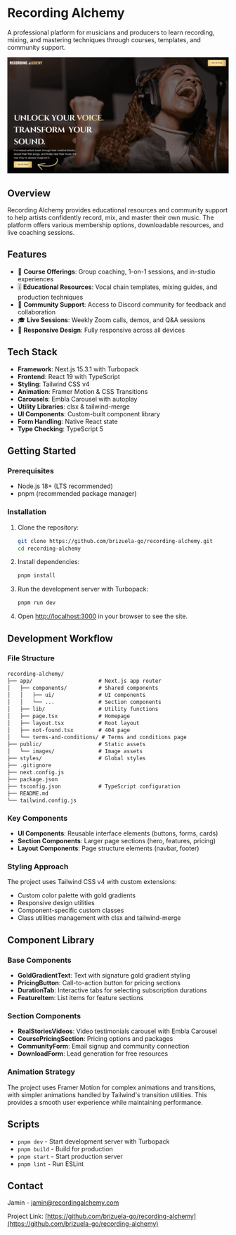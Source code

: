 # Recording Alchemy

A professional platform for musicians and producers to learn recording, mixing, and mastering techniques through courses, templates, and community support.

![Recording Alchemy](public/og.png)

## Overview

Recording Alchemy provides educational resources and community support to help artists confidently record, mix, and master their own music. The platform offers various membership options, downloadable resources, and live coaching sessions.

## Features

- 🎵 **Course Offerings**: Group coaching, 1-on-1 sessions, and in-studio experiences
- 🎚️ **Educational Resources**: Vocal chain templates, mixing guides, and production techniques
- 👥 **Community Support**: Access to Discord community for feedback and collaboration
- 🎓 **Live Sessions**: Weekly Zoom calls, demos, and Q&A sessions
- 📱 **Responsive Design**: Fully responsive across all devices

## Tech Stack

- **Framework**: Next.js 15.3.1 with Turbopack
- **Frontend**: React 19 with TypeScript
- **Styling**: Tailwind CSS v4
- **Animation**: Framer Motion & CSS Transitions
- **Carousels**: Embla Carousel with autoplay
- **Utility Libraries**: clsx & tailwind-merge
- **UI Components**: Custom-built component library
- **Form Handling**: Native React state
- **Type Checking**: TypeScript 5

## Getting Started

### Prerequisites

- Node.js 18+ (LTS recommended)
- pnpm (recommended package manager)

### Installation

1. Clone the repository:

   ```bash
   git clone https://github.com/brizuela-go/recording-alchemy.git
   cd recording-alchemy
   ```

2. Install dependencies:

   ```bash
   pnpm install
   ```

3. Run the development server with Turbopack:

   ```bash
   pnpm run dev
   ```

4. Open [http://localhost:3000](http://localhost:3000) in your browser to see the site.

## Development Workflow

### File Structure

```
recording-alchemy/
├── app/                     # Next.js app router
│   ├── components/          # Shared components
│   │   ├── ui/              # UI components
│   │   └── ...              # Section components
│   ├── lib/                 # Utility functions
│   ├── page.tsx             # Homepage
│   ├── layout.tsx           # Root layout
│   ├── not-found.tsx        # 404 page
│   └── terms-and-conditions/ # Terms and conditions page
├── public/                  # Static assets
│   └── images/              # Image assets
├── styles/                  # Global styles
├── .gitignore
├── next.config.js
├── package.json
├── tsconfig.json            # TypeScript configuration
├── README.md
└── tailwind.config.js
```

### Key Components

- **UI Components**: Reusable interface elements (buttons, forms, cards)
- **Section Components**: Larger page sections (hero, features, pricing)
- **Layout Components**: Page structure elements (navbar, footer)

### Styling Approach

The project uses Tailwind CSS v4 with custom extensions:

- Custom color palette with gold gradients
- Responsive design utilities
- Component-specific custom classes
- Class utilities management with clsx and tailwind-merge

## Component Library

### Base Components

- **GoldGradientText**: Text with signature gold gradient styling
- **PricingButton**: Call-to-action button for pricing sections
- **DurationTab**: Interactive tabs for selecting subscription durations
- **FeatureItem**: List items for feature sections

### Section Components

- **RealStoriesVideos**: Video testimonials carousel with Embla Carousel
- **CoursePricingSection**: Pricing options and packages
- **CommunityForm**: Email signup and community connection
- **DownloadForm**: Lead generation for free resources

### Animation Strategy

The project uses Framer Motion for complex animations and transitions, with simpler animations handled by Tailwind's transition utilities. This provides a smooth user experience while maintaining performance.

## Scripts

- `pnpm dev` - Start development server with Turbopack
- `pnpm build` - Build for production
- `pnpm start` - Start production server
- `pnpm lint` - Run ESLint

## Contact

Jamin - [jamin@recordingalchemy.com](mailto:jamin@recordingalchemy.com)

Project Link: [https://github.com/brizuela-go/recording-alchemy](https://github.com/brizuela-go/recording-alchemy)
